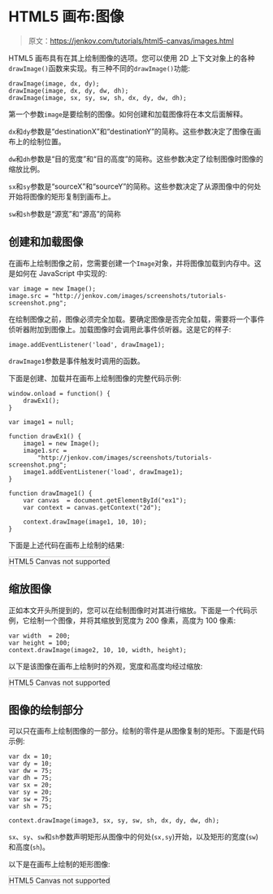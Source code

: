 # HTML5 画布:图像

> 原文：<https://jenkov.com/tutorials/html5-canvas/images.html>

HTML5 画布具有在其上绘制图像的选项。您可以使用 2D 上下文对象上的各种`drawImage()`函数来实现。有三种不同的`drawImage()`功能:

```
drawImage(image, dx, dy);
drawImage(image, dx, dy, dw, dh);
drawImage(image, sx, sy, sw, sh, dx, dy, dw, dh);

```

第一个参数`image`是要绘制的图像。如何创建和加载图像将在本文后面解释。

`dx`和`dy`参数是“destinationX”和“destinationY”的简称。这些参数决定了图像在画布上的绘制位置。

`dw`和`dh`参数是“目的宽度”和“目的高度”的简称。这些参数决定了绘制图像时图像的缩放比例。

`sx`和`sy`参数是“sourceX”和“sourceY”的简称。这些参数决定了从源图像中的何处开始将图像的矩形复制到画布上。

`sw`和`sh`参数是“源宽”和“源高”的简称

## 创建和加载图像

在画布上绘制图像之前，您需要创建一个`Image`对象，并将图像加载到内存中。这是如何在 JavaScript 中实现的:

```
var image = new Image();
image.src = "http://jenkov.com/images/screenshots/tutorials-screenshot.png";

```

在绘制图像之前，图像必须完全加载。要确定图像是否完全加载，需要将一个事件侦听器附加到图像上。加载图像时会调用此事件侦听器。这是它的样子:

```
image.addEventListener('load', drawImage1);

```

`drawImage1`参数是事件触发时调用的函数。

下面是创建、加载并在画布上绘制图像的完整代码示例:

```
window.onload = function() {
    drawEx1();
}

var image1 = null;

function drawEx1() {
    image1 = new Image();
    image1.src =
        "http://jenkov.com/images/screenshots/tutorials-screenshot.png";
    image1.addEventListener('load', drawImage1);
}

function drawImage1() {
    var canvas  = document.getElementById("ex1");
    var context = canvas.getContext("2d");

    context.drawImage(image1, 10, 10);
}

```

下面是上述代码在画布上绘制的结果:

<canvas id="ex1" width="500" height="170" style="border: 1px solid #cccccc;">HTML5 Canvas not supported</canvas>

## 缩放图像

正如本文开头所提到的，您可以在绘制图像时对其进行缩放。下面是一个代码示例，它绘制一个图像，并将其缩放到宽度为 200 像素，高度为 100 像素:

```
var width  = 200;
var height = 100;
context.drawImage(image2, 10, 10, width, height);

```

以下是该图像在画布上绘制时的外观，宽度和高度均经过缩放:

<canvas id="ex2" width="500" height="170" style="border: 1px solid #cccccc;">HTML5 Canvas not supported</canvas>

## 图像的绘制部分

可以只在画布上绘制图像的一部分。绘制的零件是从图像复制的矩形。下面是代码示例:

```
var dx = 10;
var dy = 10;
var dw = 75;
var dh = 75;
var sx = 20;
var sy = 20;
var sw = 75;
var sh = 75;

context.drawImage(image3, sx, sy, sw, sh, dx, dy, dw, dh);

```

`sx`、`sy`、`sw`和`sh`参数声明矩形从图像中的何处(`sx,sy`)开始，以及矩形的宽度(`sw`)和高度(`sh`)。

以下是在画布上绘制的矩形图像:

<canvas id="ex3" width="500" height="120" style="border: 1px solid #cccccc;">HTML5 Canvas not supported</canvas>
